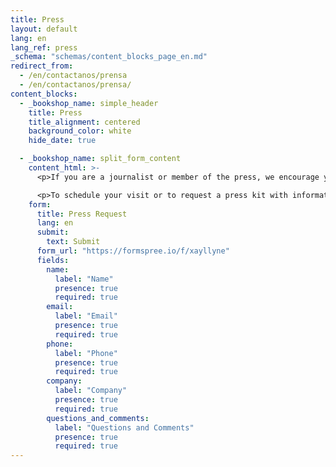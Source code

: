 ```yaml
---
title: Press
layout: default
lang: en
lang_ref: press
_schema: "schemas/content_blocks_page_en.md"
redirect_from:
  - /en/contactanos/prensa
  - /en/contactanos/prensa/
content_blocks:
  - _bookshop_name: simple_header
    title: Press
    title_alignment: centered
    background_color: white
    hide_date: true

  - _bookshop_name: split_form_content
    content_html: >-
      <p>If you are a journalist or member of the press, we encourage you to visit the Hogar and tour our facilities, learn about our trajectory and meet our dedicated team.</p>

      <p>To schedule your visit or to request a press kit with information about the Hogar, please complete the following online form. Once we receive the online request, we will get in contact with you as soon as possible. We look forward to meeting you!.</p>
    form:
      title: Press Request
      lang: en
      submit:
        text: Submit
      form_url: "https://formspree.io/f/xayllyne"
      fields:
        name:
          label: "Name"
          presence: true
          required: true
        email:
          label: "Email"
          presence: true
          required: true
        phone:
          label: "Phone"
          presence: true
          required: true
        company:
          label: "Company"
          presence: true
          required: true
        questions_and_comments:
          label: "Questions and Comments"
          presence: true
          required: true
---
```

